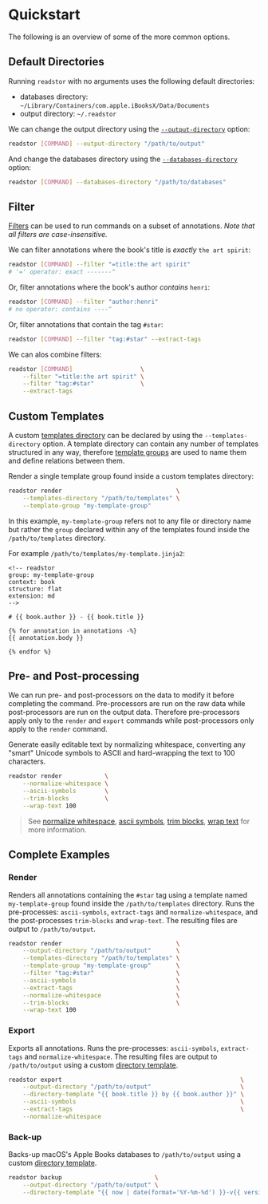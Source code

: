 # Quickstart

The following is an overview of some of the more common options.

## Default Directories

Running `readstor` with no arguments uses the following default directories:

- databases directory: `~/Library/Containers/com.apple.iBooksX/Data/Documents`
- output directory: `~/.readstor`

We can change the output directory using the [`--output-directory`][output-directory] option:

```bash
readstor [COMMAND] --output-directory "/path/to/output"
```

And change the databases directory using the [`--databases-directory`][databases-directory] option:

```bash
readstor [COMMAND] --databases-directory "/path/to/databases"
```

## Filter

[Filters][filter] can be used to run commands on a subset of annotations. _Note that all filters
are case-insensitive._

We can filter annotations where the book's title is _exactly_ `the art spirit`:

```bash
readstor [COMMAND] --filter "=title:the art spirit"
# '=' operator: exact -------^
```

Or, filter annotations where the book's author _contains_ `henri`:

```bash
readstor [COMMAND] --filter "author:henri"
# no operator: contains ----^
```

Or, filter annotations that contain the tag `#star`:

```bash
readstor [COMMAND] --filter "tag:#star" --extract-tags
```

We can alos combine filters:

```bash
readstor [COMMAND]                   \
    --filter "=title:the art spirit" \
    --filter "tag:#star"             \
    --extract-tags
```

## Custom Templates

A custom [templates directory][templates-directory] can be declared by using the
`--templates-directory` option. A template directory can contain any number of templates structured
in any way, therefore [template groups][template-groups] are used to name them and define relations
between them.

Render a single template group found inside a custom templates directory:

```bash
readstor render                                \
    --templates-directory "/path/to/templates" \
    --template-group "my-template-group"
```

In this example, `my-template-group` refers not to any file or directory name but rather the `group`
declared within any of the templates found inside the `/path/to/templates` directory.

For example `/path/to/templates/my-template.jinja2`:

```jinja
<!-- readstor
group: my-template-group
context: book
structure: flat
extension: md
-->

# {{ book.author }} - {{ book.title }}

{% for annotation in annotations -%}
{{ annotation.body }}

{% endfor %}
```

## Pre- and Post-processing

We can run pre- and post-processors on the data to modify it before completing the command.
Pre-processors are run on the raw data while post-processors are run on the output data. Therefore
pre-processors apply only to the `render` and `export` commands while post-processors only apply to
the `render` command.

Generate easily editable text by normalizing whitespace, converting any "smart" Unicode symbols to
ASCII and hard-wrapping the text to 100 characters.

```bash
readstor render            \
    --normalize-whitespace \
    --ascii-symbols        \
    --trim-blocks          \
    --wrap-text 100
```

> <i class="fa fa-info-circle"></i> See [normalize whitespace][normalize-whitespace], [ascii
> symbols][ascii-symbols], [trim blocks][trim-blocks], [wrap text][wrap-text] for more information.

## Complete Examples

### Render

Renders all annotations containing the `#star` tag using a template named `my-template-group` found
inside the `/path/to/templates` directory. Runs the pre-processes: `ascii-symbols`, `extract-tags`
and `normalize-whitespace`, and the post-processes `trim-blocks` and `wrap-text`. The resulting
files are output to `/path/to/output`.

```bash
readstor render                                \
    --output-directory "/path/to/output"       \
    --templates-directory "/path/to/templates" \
    --template-group "my-template-group"       \
    --filter "tag:#star"                       \
    --ascii-symbols                            \
    --extract-tags                             \
    --normalize-whitespace                     \
    --trim-blocks                              \
    --wrap-text 100
```

### Export

Exports all annotations. Runs the pre-processes: `ascii-symbols`, `extract-tags` and
`normalize-whitespace`. The resulting files are output to `/path/to/output` using a custom
[directory template][directory-template].

```bash
readstor export                                                  \
    --output-directory "/path/to/output"                         \
    --directory-template "{{ book.title }} by {{ book.author }}" \
    --ascii-symbols                                              \
    --extract-tags                                               \
    --normalize-whitespace
```

### Back-up

Backs-up macOS's Apple Books databases to `/path/to/output` using a custom [directory
template][directory-template].

```bash
readstor backup                          \
    --output-directory "/path/to/output" \
    --directory-template "{{ now | date(format='%Y-%m-%d') }}-v{{ version }}"
```

[ascii-symbols]: /intro/options/preprocess.md#--ascii-symbols
[backup]: /intro/commands.md#backup
[databases-directory]: /intro/options/global.md#--databases-directory-path
[directory-template]: /intro/options/export.html#--directory-template-template
[export]: /intro/commands.md#export
[extract-tags]: /intro/options/preprocess.md#--extract-tags
[filter]: /intro/options/filter.md
[normalize-whitespace]: /intro/options/preprocess.md#--normalize-whitespace
[output-directory]: /intro/options/global.md#--output-directory-path
[plists-directory]: /intro/options/global.md#--plists-directory-path
[render]: /intro/commands.md#render
[template-groups]: /intro/options/render.md#--templates-directory-path
[templates-directory]: /intro/options/render.md#--template-group-group
[templates]: https://github.com/tnahs/readstor/tree/main/templates
[trim-blocks]: /intro/options/postprocess.md#--trim-blocks
[wrap-text]: /intro/options/postprocess.md#--wrap-text-width
